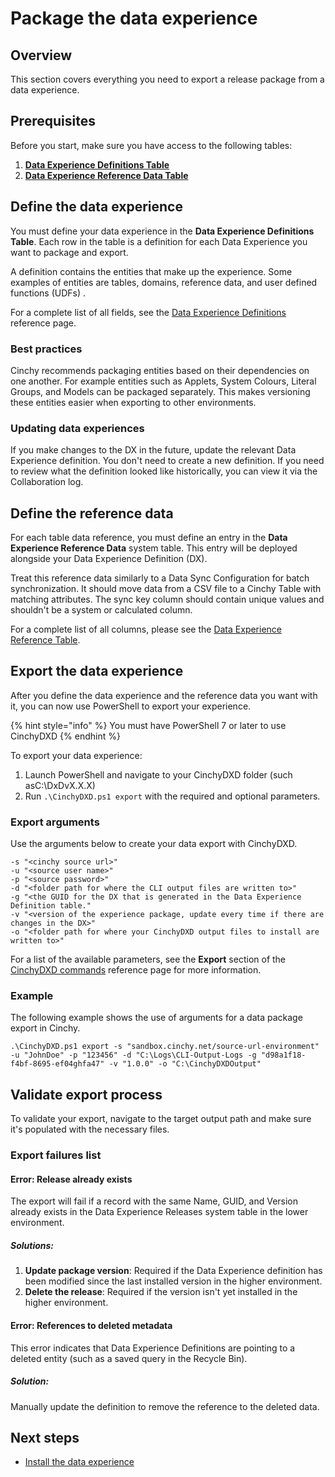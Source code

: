 # Package the data experience

## Overview

This section covers everything you need to export a release package from a data experience.

## Prerequisites

Before you start, make sure you have access to the following tables:

1. [**Data Experience Definitions Table**](/guides-for-using-cinchy/builder-guides/cinchydxd-utility/References/data-experience-definitions.md)
1. [**Data Experience Reference Data Table**](/guides-for-using-cinchy/builder-guides/cinchydxd-utility/References/data-experience-reference.md)

## Define the data experience

You must define your data experience in the **Data Experience Definitions Table**. Each row in the table is a definition for each Data Experience you want to package and export. 

A definition contains the entities that make up the experience. Some examples of entities are tables, domains, reference data, and user defined functions (UDFs) . 

For a complete list of all fields, see the [Data Experience Definitions](../cinchydxd/References/data-experience-definitions.md) reference page.


### Best practices

Cinchy recommends packaging entities based on their dependencies on one another. For example entities such as Applets, System Colours, Literal Groups, and Models can be packaged separately. This makes versioning these entities easier when exporting to other environments.

### Updating data experiences

If you make changes to the DX in the future, update the relevant Data Experience definition. You don't need to create a new definition. If you need to review what the definition looked like historically, you can view it via the Collaboration log.


## Define the reference data

For each table data reference, you must define an entry in the **Data Experience Reference Data** system table. This entry will be deployed alongside your Data Experience Definition (DX).

Treat this reference data similarly to a Data Sync Configuration for batch synchronization. It should move data from a CSV file to a Cinchy Table with matching attributes. The sync key column should contain unique values and shouldn't be a system or calculated column.

For a complete list of all columns, please see the [Data Experience Reference Table](../cinchydxd/References/data-experience-reference.md).

## Export the data experience

After you define the data experience and the reference data you want with it, you can now use PowerShell to export your experience.

{% hint style="info" %}
You must have PowerShell 7 or later to use CinchyDXD
{% endhint %}

To export your data experience:

1. Launch PowerShell and navigate to your CinchyDXD folder (such asC:\DxDvX.X.X) 
1. Run `.\CinchyDXD.ps1 export` with the required and optional parameters.

### Export arguments

Use the arguments below to create your data export with CinchyDXD.

```pwsh
-s "<cinchy source url>" 
-u "<source user name>" 
-p "<source password>" 
-d "<folder path for where the CLI output files are written to>" 
-g "<the GUID for the DX that is generated in the Data Experience Definition table." 
-v "<version of the experience package, update every time if there are changes in the DX>" 
-o "<folder path for where your CinchyDXD output files to install are written to>"
```

For a list of the available parameters, see the **Export** section of the [CinchyDXD commands](../cinchydxd/References/Cinchy-DXD-commands.md) reference page for more information.

### Example

The following example shows the use of arguments for a data package export in Cinchy.

```pwsh
.\CinchyDXD.ps1 export -s "sandbox.cinchy.net/source-url-environment" -u "JohnDoe" -p "123456" -d "C:\Logs\CLI-Output-Logs -g "d98a1f18-f4bf-8695-ef04ghfa47" -v "1.0.0" -o "C:\CinchyDXDOutput"
```
## Validate export process

To validate your export, navigate to the target output path and make sure it's populated with the necessary files.

### Export failures list

#### Error: Release already exists

The export will fail if a record with the same Name, GUID, and Version already exists in the Data Experience Releases system table in the lower environment.

##### Solutions:

1. **Update package version**: Required if the Data Experience definition has been modified since the last installed version in the higher environment.
2. **Delete the release**: Required if the version isn't yet installed in the higher environment.

#### Error: References to deleted metadata

This error indicates that Data Experience Definitions are pointing to a deleted entity (such as a saved query in the Recycle Bin).

##### Solution:
Manually update the definition to remove the reference to the deleted data.


## Next steps

- [Install the data experience](../cinchydxd/install-the-data-experience.md)